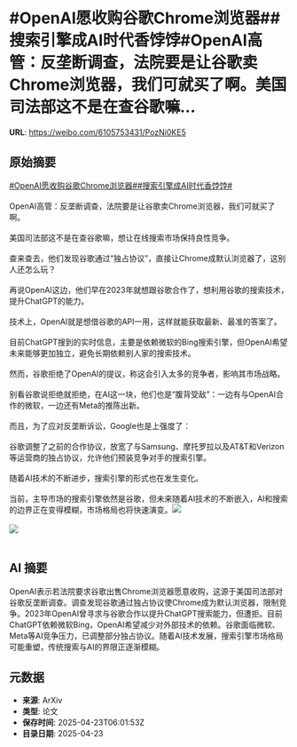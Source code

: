 # #OpenAI愿收购谷歌Chrome浏览器##搜索引擎成AI时代香饽饽#OpenAI高管：反垄断调查，法院要是让谷歌卖Chrome浏览器，我们可就买了啊。美国司法部这不是在查谷歌嘛...

**URL**: https://weibo.com/6105753431/PozNi0KE5

## 原始摘要

<a href="https://m.weibo.cn/search?containerid=231522type%3D1%26t%3D10%26q%3D%23OpenAI%E6%84%BF%E6%94%B6%E8%B4%AD%E8%B0%B7%E6%AD%8CChrome%E6%B5%8F%E8%A7%88%E5%99%A8%23&amp;extparam=%23OpenAI%E6%84%BF%E6%94%B6%E8%B4%AD%E8%B0%B7%E6%AD%8CChrome%E6%B5%8F%E8%A7%88%E5%99%A8%23" data-hide=""><span class="surl-text">#OpenAI愿收购谷歌Chrome浏览器#</span></a><a href="https://m.weibo.cn/search?containerid=231522type%3D1%26t%3D10%26q%3D%23%E6%90%9C%E7%B4%A2%E5%BC%95%E6%93%8E%E6%88%90AI%E6%97%B6%E4%BB%A3%E9%A6%99%E9%A5%BD%E9%A5%BD%23&amp;extparam=%23%E6%90%9C%E7%B4%A2%E5%BC%95%E6%93%8E%E6%88%90AI%E6%97%B6%E4%BB%A3%E9%A6%99%E9%A5%BD%E9%A5%BD%23" data-hide=""><span class="surl-text">#搜索引擎成AI时代香饽饽#</span></a><br><br>OpenAI高管：反垄断调查，法院要是让谷歌卖Chrome浏览器，我们可就买了啊。<br><br>美国司法部这不是在查谷歌嘛，想让在线搜索市场保持良性竞争。<br><br>查来查去，他们发现谷歌通过“独占协议”，直接让Chrome成默认浏览器了，这别人还怎么玩？<br><br>再说OpenAI这边，他们早在2023年就想跟谷歌合作了，想利用谷歌的搜索技术，提升ChatGPT的能力。<br><br>技术上，OpenAI就是想借谷歌的API一用，这样就能获取最新、最准的答案了。<br><br>目前ChatGPT搜到的实时信息，主要是依赖微软的Bing搜索引擎，但OpenAI希望未来能够更加独立，避免长期依赖别人家的搜索技术。<br><br>然而，谷歌拒绝了OpenAI的提议，称这会引入太多的竞争者，影响其市场战略。<br><br>别看谷歌说拒绝就拒绝，在AI这一块，他们也是“腹背受敌”：一边有与OpenAI合作的微软，一边还有Meta的推陈出新。<br><br>而且，为了应对反垄断诉讼，Google也是上强度了：<br><br>谷歌调整了之前的合作协议，放宽了与Samsung、摩托罗拉以及AT&amp;T和Verizon等运营商的独占协议，允许他们预装竞争对手的搜索引擎。<br><br>随着AI技术的不断进步，搜索引擎的形式也在发生变化。<br><br>当前，主导市场的搜索引擎依然是谷歌，但未来随着AI技术的不断嵌入，AI和搜索的边界正在变得模糊，市场格局也将快速演变。<img style="" src="https://tvax1.sinaimg.cn/large/006Fd7o3gy1i0qn8a0392j31hc0yekd8.jpg" referrerpolicy="no-referrer"><br><br><img style="" src="https://tvax4.sinaimg.cn/large/006Fd7o3gy1i0qn8azcx1j31hc0zk189.jpg" referrerpolicy="no-referrer"><br><br>

## AI 摘要

OpenAI表示若法院要求谷歌出售Chrome浏览器愿意收购，这源于美国司法部对谷歌反垄断调查。调查发现谷歌通过独占协议使Chrome成为默认浏览器，限制竞争。2023年OpenAI曾寻求与谷歌合作以提升ChatGPT搜索能力，但遭拒。目前ChatGPT依赖微软Bing，OpenAI希望减少对外部技术的依赖。谷歌面临微软、Meta等AI竞争压力，已调整部分独占协议。随着AI技术发展，搜索引擎市场格局可能重塑，传统搜索与AI的界限正逐渐模糊。

## 元数据

- **来源**: ArXiv
- **类型**: 论文
- **保存时间**: 2025-04-23T06:01:53Z
- **目录日期**: 2025-04-23
